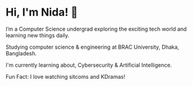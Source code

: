 # Hi, I'm Nida! 👋  

I’m a Computer Science undergrad exploring the exciting tech world and learning new things daily.

Studying computer science & engineering at BRAC University, Dhaka, Bangladesh.

I'm currently learning about, Cybersecurity & Artificial Intelligence.

Fun Fact: I love watching sitcoms and KDramas!

 


